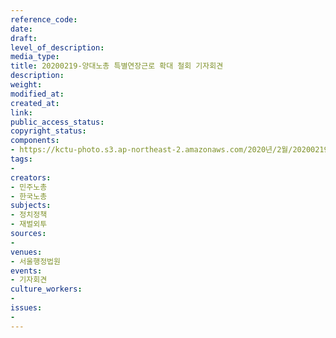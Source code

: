 ```yaml
---
reference_code: 
date: 
draft: 
level_of_description: 
media_type: 
title: 20200219-양대노총 특별연장근로 확대 철회 기자회견
description: 
weight: 
modified_at: 
created_at: 
link: 
public_access_status: 
copyright_status: 
components:
- https://kctu-photo.s3.ap-northeast-2.amazonaws.com/2020년/2월/20200219-양대노총+특별연장근로+확대+철회+기자회견/IMG_9188.jpg
tags:
- 
creators:
- 민주노총
- 한국노총
subjects:
- 정치정책
- 재벌외투
sources:
- 
venues:
- 서울행정법원
events:
- 기자회견
culture_workers:
- 
issues:
- 
---
```

